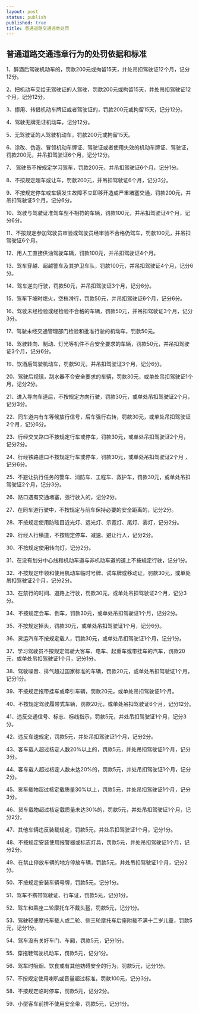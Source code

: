 ```yaml
---
layout: post
status: publish
published: true
title: 普通道路交通违章处罚
---
```


普通道路交通违章行为的处罚依据和标准　　
------------------------------------

1、醉酒后驾驶机动车的，罚款200元或拘留15天，并处吊扣驾驶证12个月，记分12分。　　

2、把机动车交给无驾驶证的人驾驶，罚款200元或拘留15天，并处吊扣驾驶证12个月，记分12分。　　

3、挪用、转借机动车牌证或者驾驶证的，罚款200元或拘留15天，记分12分。　　

4、驾驶无牌无证机动车，记分12分。　　

5、无驾驶证的人驾驶机动车，罚款200元或拘留15天。　　

6、涂改、伪造、冒领机动车牌证、驾驶证或者使用失效的机动车牌证、驾驶证，罚款200元，并吊扣驾驶证6个月，记分12分。　　

7、 驾驶员不按规定学习驾车，罚款200元，并吊扣驾驶证6个月，记分1分。　　

8、不按规定超车或让车，罚款200元，并吊扣驾驶证6个月，记分3分。　　

9、不按规定停车或车辆发生故障不立即移开造成严重堵塞交通，罚款200元，并吊扣驾驶证5个月，记分6分。　　

10、驾驶与驾驶证准驾车型不相符的车辆，罚款100元，并吊扣驾驶证4个月，记分6分。　　

11、不按规定参加驾驶员审验或驾驶员经审验不合格仍驾车，罚款100元，并吊扣驾驶证6个月。　　

12、用人工直接供油驾驶车辆，罚款100元，并吊扣驾驶证4个月。　　

13、驾车穿越、超越警车及其护卫车队，罚款100元，并吊扣驾驶证4个月，记分6分。　　

14、驾车逆向行驶，罚款50元，并吊扣驾驶证3个月，记分6分。　　

15、驾车下坡时熄火，空档滑行，罚款50元，并吊扣驾驶证6个月，记分6分。　　

16、驾驶未经检验或经检验不合格的车辆，罚款50元，并吊扣驾驶证3个月，记分3分。　　

17、驾驶未经交通管理部门检验和批准行驶的机动车，罚款50元。　　

18、驾驶转向、制动、灯光等机件不合安全要求的车辆，罚款50元，并吊扣驾驶证3个月，记分6分。　　

19、饮酒后驾驶机动车，罚款50元，并吊扣驾驶证3个月，记分6分。　　

20、驾驶后视镜，刮水器不合安全要求的车辆，罚款30元，或单处吊扣驾驶证1个月，记分2分。　　

21、进入导向车道后，不按规定方向行驶，罚款30元，或单处吊扣驾驶证2个月，记分3分。　　

22、同车道内有车等候放行信号，后车强行右转，罚款30元，或单处吊扣驾驶证2个月，记分6分。　　

23、行经交叉路口不按规定行车或停车，罚款30元，或单处吊扣驾驶证2个月，记分2分。　　

24、行经铁路道口不按规定行车或停车，罚款30元，或单处吊扣驾驶证2个月 ，记分6分。　　

25、不避让执行任务的警车、消防车、工程车、救护车，罚款30元，或单处吊扣驾驶证2个月，记分3分。　　

26、路口遇有交通堵塞，强行驶入的，记分2分。　　

27、在同车道行驶中，不按规定与前车保持必要的安全距离的，记分2分。　　

28、不按规定使用防眩目近光灯、远光灯、示宽灯、尾灯、雾灯，记分2分。　　

29、行经人行横道，不按规定停车、减速、避让行人，记分2分。　　

30、不按规定使用转向灯，记分2分。　　

31、在没有划分中心线和机动车道与非机动车道的道上不按规定行驶，记分1分。　　

32、不按规定申领和使用机动车临时号牌、试车牌或移动证，罚款30元，或单处吊扣驾驶证2个月，记分2分。　　

33、在禁行的时间、道路上行驶，罚款30元，或单处吊扣驾驶证2个月，记分3分。　　

34、不按规定会车、倒车，罚款30元，或单处吊扣驾驶证1个月，记分2分。　　

35、不按规定掉头，罚款30元，或单处吊扣驾驶证1个月，记分6分。　　

36、货运汽车不按规定载人，罚款30元，或单处吊扣驾驶证1个月，记分1分。　　

37、学习驾驶员不按规定驾驶大客车、电车、起重车或带挂车的汽车，罚款20元，或单处吊扣驾驶证1个月，记分1分。　　

38、驾驶噪音、排气超过国家标准的车辆，罚款20元，或单处吊扣驾驶证1个月，记分1分。　　

39、不按规定拖带挂车或牵引车辆，罚款20元，或单处吊扣驾驶证1个月。　　

40、不按规定驾驶履带式车辆，罚款20元，或单处吊扣驾驶证6个月，记分12分。　　

41、违反交通信号、标志、标线指示，罚款5元，并处吊扣驾驶证1个月，记分3分。　　

42、违反车速规定，罚款5元，并处吊扣驾驶证1个月，记分2分。　　

43、客车载人超过核定人数20%以上的，罚款5元，并处吊扣驾驶证1个月，记分3分。　　

44、客车载人超过核定人数未达20%的，罚款5元，并处吊扣驾驶证1个月，记分2分。　　

45、货车载物超过核定载质量30%以上，罚款5元，并处吊扣驾驶证1个月，记分3分。　　

46、货车载物超过核定载质量未达30%的，罚款5元，并处吊扣驾驶证1个月，记分2分。　　

47、其他车辆违反装载规定，罚款5元，并处吊扣驾驶证1个月，记分1分。　　

48、不按规定安装使用报警器或标志灯具，罚款5元，并处吊扣驾驶证1个月，记分2分。　　

49、在禁止停放车辆的地方停放车辆，罚款5元，并处吊扣驾驶证1个月，记分2分。　　

50、不按规定安装车辆号牌，罚款5元，记分1分。　　

51、驾车不携带驾驶证、行车证，罚款5元，记分1分。　　

52、驾车和乘座二轮摩托车不戴头盔，罚款5元，记分1分。　　

53、驾驶轻便摩托车载人或二轮、侧三轮摩托车后座附载不满十二岁儿童，罚款5元，记分1分。　　

54、驾车没有关好车门、车厢，罚款5元，记分1分。　　

55、穿拖鞋驾驶机动车，罚款5元，记分1分。　　

56、驾车时吸烟、饮食或有其他妨碍安全的行为，罚款5元，记分1分。　　

57、不按规定使用喇叭或音量超过标准，罚款100元，记分3分。　　

58、不按规定临时停车，罚款5元，记分2分。　　

59、小型客车前排不使用安全带，罚款5元，记分1分。
